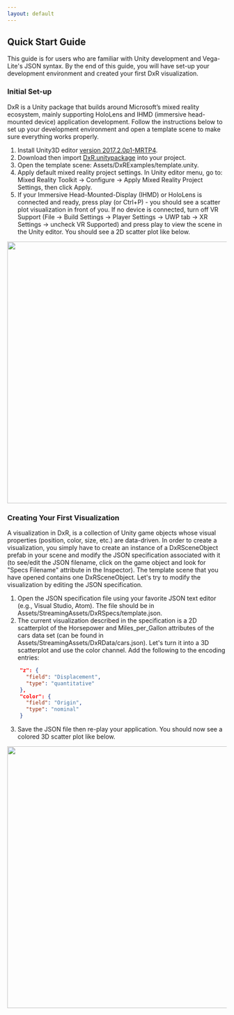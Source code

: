 ```yaml
---
layout: default
---
```


## Quick Start Guide

This guide is for users who are familiar with Unity development and Vega-Lite's JSON syntax. By the end of this guide, you will have set-up your development environment and created your first DxR visualization.

### Initial Set-up

DxR is a Unity package that builds around Microsoft’s mixed reality ecosystem, mainly supporting HoloLens and IHMD (immersive head-mounted device) application development. Follow the instructions below to set up your development environment and open a template scene to make sure everything works properly.

1. Install Unity3D editor [version 2017.2.0p1-MRTP4](http://beta.unity3d.com/download/b1565bfe4a0c/UnityDownloadAssistant.exe).
2. Download then import [DxR.unitypackage](https://github.com/ronellsicat/DxR/raw/master/DxR.unitypackage) into your project.
3. Open the template scene: Assets/DxRExamples/template.unity.
4. Apply default mixed reality project settings. In Unity editor menu, go to: Mixed Reality Toolkit -> Configure -> Apply Mixed Reality Project Settings, then click Apply.
5. If your Immersive Head-Mounted-Display (IHMD) or HoloLens is connected and ready, press play (or Ctrl+P) - you should see a scatter plot visualization in front of you. If no device is connected, turn off VR Support (File -> Build Settings -> Player Settings -> UWP tab -> XR Settings -> uncheck VR Supported) and press play to view the scene in the Unity editor. You should see a 2D scatter plot like below.

<img src="assets/img/template2D.png" width="600">

### Creating Your First Visualization

A visualization in DxR, is a collection of Unity game objects whose visual properties (position, color, size, etc.) are data-driven. In order to create a visualization, you simply have to create an instance of a DxRSceneObject prefab in your scene and modify the JSON specification associated with it (to see/edit the JSON filename, click on the game object and look for "Specs Filename" attribute in the Inspector). The template scene that you have opened contains one DxRSceneObject. Let's try to modify the visualization by editing the JSON specification.

1. Open the JSON specification file using your favorite JSON text editor (e.g., Visual Studio, Atom). The file should be in Assets/StreamingAssets/DxRSpecs/template.json.
2. The current visualization described in the specification is a 2D scatterplot of the Horsepower and Miles_per_Gallon attributes of the cars data set (can be found in Assets/StreamingAssets/DxRData/cars.json). Let's turn it into a 3D scatterplot and use the color channel. Add the following to the encoding entries: 
```json
    "z": {
      "field": "Displacement",
      "type": "quantitative"
    },
    "color": {
      "field": "Origin",
      "type": "nominal"
    }
```

3. Save the JSON file then re-play your application. You should now see a colored 3D scatter plot like below.

<img src="assets/img/template3D.png" width="600">